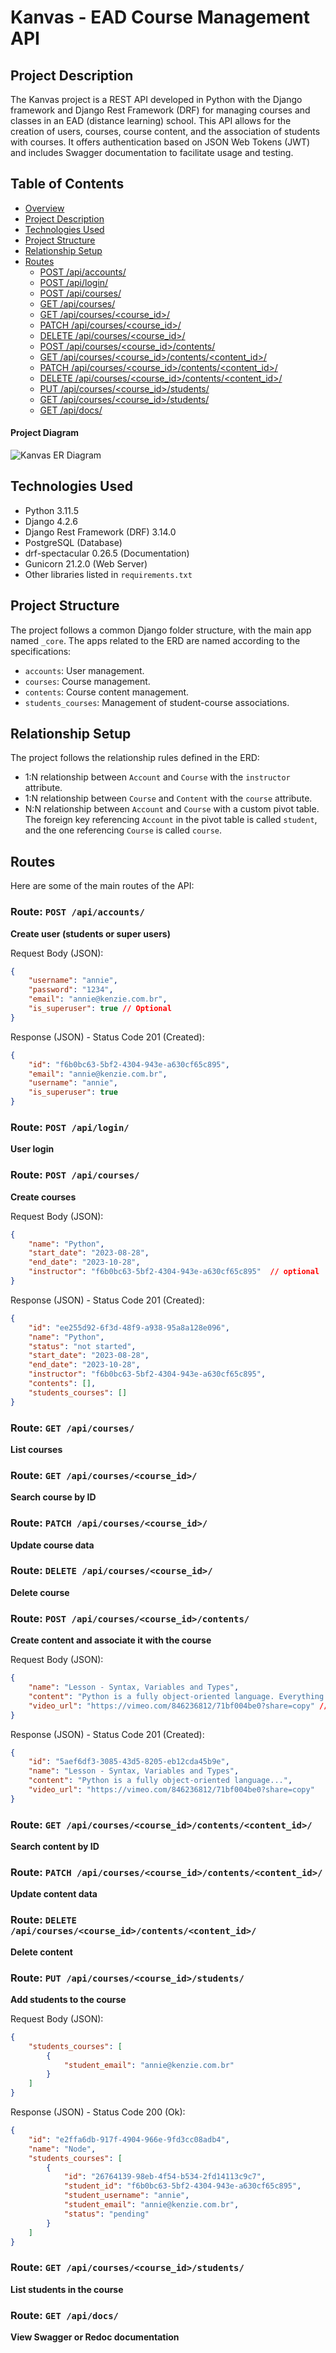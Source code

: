 
# Kanvas - EAD Course Management API

## Project Description

The Kanvas project is a REST API developed in Python with the Django framework and Django Rest Framework (DRF) for managing courses and classes in an EAD (distance learning) school. This API allows for the creation of users, courses, course content, and the association of students with courses. It offers authentication based on JSON Web Tokens (JWT) and includes Swagger documentation to facilitate usage and testing.

## Table of Contents

- [Overview](#overview)
- [Project Description](#project-description)
- [Technologies Used](#technologies-used)
- [Project Structure](#project-structure)
- [Relationship Setup](#relationship-setup)
- [Routes](#routes)
  - [POST /api/accounts/](#post-apicourses)
  - [POST /api/login/](#post-apilogin)
  - [POST /api/courses/](#post-apicourses)
  - [GET /api/courses/](#get-apicourses)
  - [GET /api/courses/<course_id>/](#get-apicoursescourse_id)
  - [PATCH /api/courses/<course_id>/](#patch-apicoursescourse_id)
  - [DELETE /api/courses/<course_id>/](#delete-apicoursescourse_id)
  - [POST /api/courses/<course_id>/contents/](#post-apicoursescourse_idcontents)
  - [GET /api/courses/<course_id>/contents/<content_id>/](#get-apicoursescourse_idcontentscontent_id)
  - [PATCH /api/courses/<course_id>/contents/<content_id>/](#patch-apicoursescourse_idcontentscontent_id)
  - [DELETE /api/courses/<course_id>/contents/<content_id>/](#delete-apicoursescourse_idcontentscontent_id)
  - [PUT /api/courses/<course_id>/students/](#put-apicoursescourse_idstudents)
  - [GET /api/courses/<course_id>/students/](#get-apicoursescourse_idstudents)
  - [GET /api/docs/](#get-apidocs)

#### Project Diagram

![Kanvas ER Diagram](https://imgur.com/6ovallL.png)

## Technologies Used

- Python 3.11.5
- Django 4.2.6
- Django Rest Framework (DRF) 3.14.0
- PostgreSQL (Database)
- drf-spectacular 0.26.5 (Documentation)
- Gunicorn 21.2.0 (Web Server)
- Other libraries listed in `requirements.txt`

## Project Structure

The project follows a common Django folder structure, with the main app named `_core`. The apps related to the ERD are named according to the specifications:

- `accounts`: User management.
- `courses`: Course management.
- `contents`: Course content management.
- `students_courses`: Management of student-course associations.

## Relationship Setup

The project follows the relationship rules defined in the ERD:

- 1:N relationship between `Account` and `Course` with the `instructor` attribute.
- 1:N relationship between `Course` and `Content` with the `course` attribute.
- N:N relationship between `Account` and `Course` with a custom pivot table. The foreign key referencing `Account` in the pivot table is called `student`, and the one referencing `Course` is called `course`.

## Routes

Here are some of the main routes of the API:

### Route: `POST /api/accounts/`

**Create user (students or super users)**

Request Body (JSON):

```json
{
	"username": "annie",
	"password": "1234",
	"email": "annie@kenzie.com.br",
	"is_superuser": true // Optional
}
```

Response (JSON) - Status Code 201 (Created):

```json
{
	"id": "f6b0bc63-5bf2-4304-943e-a630cf65c895",
	"email": "annie@kenzie.com.br",
	"username": "annie",
	"is_superuser": true
}
```

### Route: `POST /api/login/`

**User login**

### Route: `POST /api/courses/`

**Create courses**

Request Body (JSON):

```json
{
	"name": "Python",
	"start_date": "2023-08-28",
	"end_date": "2023-10-28",
	"instructor": "f6b0bc63-5bf2-4304-943e-a630cf65c895"  // optional
}
```

Response (JSON) - Status Code 201 (Created):

```json
{
	"id": "ee255d92-6f3d-48f9-a938-95a8a128e096",
	"name": "Python",
	"status": "not started",
	"start_date": "2023-08-28",
	"end_date": "2023-10-28",
	"instructor": "f6b0bc63-5bf2-4304-943e-a630cf65c895",
	"contents": [],
	"students_courses": []
}
```

### Route: `GET /api/courses/`

**List courses**

### Route: `GET /api/courses/<course_id>/`

**Search course by ID**

### Route: `PATCH /api/courses/<course_id>/`

**Update course data**

### Route: `DELETE /api/courses/<course_id>/`

**Delete course**

### Route: `POST /api/courses/<course_id>/contents/`

**Create content and associate it with the course**

Request Body (JSON):

```json
{
	"name": "Lesson - Syntax, Variables and Types",
	"content": "Python is a fully object-oriented language. Everything in Python is an object...",
	"video_url": "https://vimeo.com/846236812/71bf004be0?share=copy" // optional
}
```

Response (JSON) - Status Code 201 (Created):

```json
{
	"id": "5aef6df3-3085-43d5-8205-eb12cda45b9e",
	"name": "Lesson - Syntax, Variables and Types",
	"content": "Python is a fully object-oriented language...",
	"video_url": "https://vimeo.com/846236812/71bf004be0?share=copy"
}
```

### Route: `GET /api/courses/<course_id>/contents/<content_id>/`

**Search content by ID**

### Route: `PATCH /api/courses/<course_id>/contents/<content_id>/`

**Update content data**

### Route: `DELETE /api/courses/<course_id>/contents/<content_id>/`

**Delete content**

### Route: `PUT /api/courses/<course_id>/students/`

**Add students to the course**

Request Body (JSON):

```json
{
	"students_courses": [
		{
			"student_email": "annie@kenzie.com.br"
		}
	]
}
```

Response (JSON) - Status Code 200 (Ok):

```json
{
	"id": "e2ffa6db-917f-4904-966e-9fd3cc08adb4",
	"name": "Node",
	"students_courses": [
		{
			"id": "26764139-98eb-4f54-b534-2fd14113c9c7",
			"student_id": "f6b0bc63-5bf2-4304-943e-a630cf65c895",
			"student_username": "annie",
			"student_email": "annie@kenzie.com.br",
			"status": "pending"
		}
	]
}
```

### Route: `GET /api/courses/<course_id>/students/`

**List students in the course**

### Route: `GET /api/docs/`

**View Swagger or Redoc documentation**
